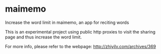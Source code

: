 # maimemo
Increase the word limit in maimemo, an app for reciting words

This is an experimental project using public http proxies to visit the sharing page and thus increase the word limit.

For more info, please refer to the webpage: http://zhiyilv.com/archives/369
